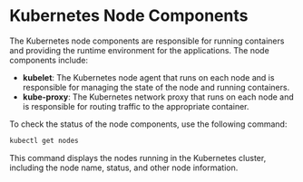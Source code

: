 # Kubernetes Node Components

The Kubernetes node components are responsible for running containers and providing the runtime environment for the applications. The node components include:

- **kubelet**: The Kubernetes node agent that runs on each node and is responsible for managing the state of the node and running containers.
- **kube-proxy**: The Kubernetes network proxy that runs on each node and is responsible for routing traffic to the appropriate container.

To check the status of the node components, use the following command:

```bash
kubectl get nodes
```

This command displays the nodes running in the Kubernetes cluster, including the node name, status, and other node information.
